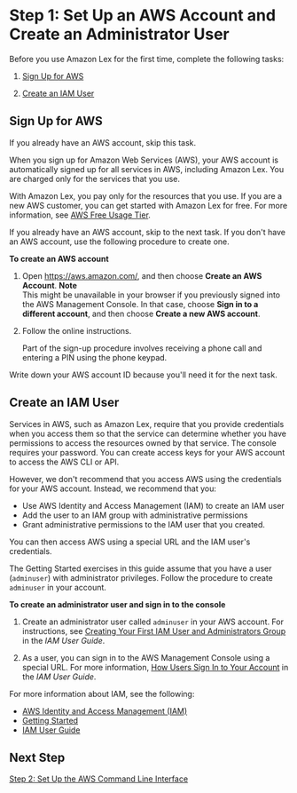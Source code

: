 # Step 1: Set Up an AWS Account and Create an Administrator User<a name="gs-account"></a>

Before you use Amazon Lex for the first time, complete the following tasks: 

1. [Sign Up for AWS](#gs-account-create)

1. [Create an IAM User](#gs-account-user)

## Sign Up for AWS<a name="gs-account-create"></a>

If you already have an AWS account, skip this task\.

When you sign up for Amazon Web Services \(AWS\), your AWS account is automatically signed up for all services in AWS, including Amazon Lex\. You are charged only for the services that you use\.

With Amazon Lex, you pay only for the resources that you use\. If you are a new AWS customer, you can get started with Amazon Lex for free\. For more information, see [AWS Free Usage Tier](https://aws.amazon.com/free/)\.

If you already have an AWS account, skip to the next task\. If you don't have an AWS account, use the following procedure to create one\.

**To create an AWS account**

1. Open [https://aws\.amazon\.com/](https://aws.amazon.com/), and then choose **Create an AWS Account**\.
**Note**  
This might be unavailable in your browser if you previously signed into the AWS Management Console\. In that case, choose **Sign in to a different account**, and then choose **Create a new AWS account**\.

1. Follow the online instructions\.

   Part of the sign\-up procedure involves receiving a phone call and entering a PIN using the phone keypad\.

Write down your AWS account ID because you'll need it for the next task\.

## Create an IAM User<a name="gs-account-user"></a>

Services in AWS, such as Amazon Lex, require that you provide credentials when you access them so that the service can determine whether you have permissions to access the resources owned by that service\. The console requires your password\. You can create access keys for your AWS account to access the AWS CLI or API\.

However, we don't recommend that you access AWS using the credentials for your AWS account\. Instead, we recommend that you:
+ Use AWS Identity and Access Management \(IAM\) to create an IAM user
+ Add the user to an IAM group with administrative permissions
+ Grant administrative permissions to the IAM user that you created\.

You can then access AWS using a special URL and the IAM user's credentials\.

The Getting Started exercises in this guide assume that you have a user \(`adminuser`\) with administrator privileges\. Follow the procedure to create `adminuser` in your account\.

**To create an administrator user and sign in to the console**

1. Create an administrator user called `adminuser` in your AWS account\. For instructions, see [Creating Your First IAM User and Administrators Group](http://docs.aws.amazon.com/IAM/latest/UserGuide/getting-started_create-admin-group.html) in the *IAM User Guide*\.

1. As a user, you can sign in to the AWS Management Console using a special URL\. For more information, [How Users Sign In to Your Account](http://docs.aws.amazon.com/IAM/latest/UserGuide/getting-started_how-users-sign-in.html) in the *IAM User Guide*\.

For more information about IAM, see the following:
+ [AWS Identity and Access Management \(IAM\)](https://aws.amazon.com/iam/)
+ [Getting Started](http://docs.aws.amazon.com/IAM/latest/UserGuide/getting-started.html)
+ [IAM User Guide](http://docs.aws.amazon.com/IAM/latest/UserGuide/)

## Next Step<a name="gs-next-step-2"></a>

[Step 2: Set Up the AWS Command Line Interface ](gs-set-up-cli.md)